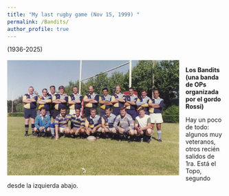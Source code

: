 ```yaml
---
title: "My last rugby game (Nov 15, 1999) "
permalink: /Bandits/
author_profile: true
---
```


(1936-2025)<br><br>
<img src="/images/Bandits.jpg" align="left" style="margin-right: 15px; width: 400px;" />



**Los Bandits (una banda de OPs organizada por el gordo Rossi)**

Hay un poco de todo: algunos muy veteranos, otros recién salidos de 1ra. Está el Topo, segundo desde la izquierda abajo. 
